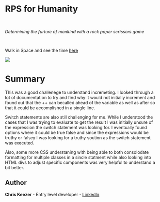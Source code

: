 # RPS for Humanity

<br>

_Determining the furture of mankind with a rock paper scrissors game_

<br>

Walk in Space and see the time [here](https://keezer83.github.io/RPS/)

<image src="gameImage.png">

# Summary

This was a good challenege to understand incremeting. I looked through a lot of documentation to try and find why it would not initially increment and found out that the ++ can becalled ahead of the variable as well as after so that it could be accomplished in a single line.

Switch statements are also still challenging for me. While I understood the cases that I was trying to evaluate to get the result I was initially unsure of the expression the switch statement was looking for. I eventually found options where it could be true false and since the expressions would be truthy or falsey I was looking for a truthy soution as the switch statement was executed.

Also, some more CSS understaning with being able to both consolodate formatting for multiple classes in a sincle statment while also looking into HTML divs to adjust specific components was very helpful to understand a bit better.

## Author

**Chris Keezer** - Entry level developer - [LinkedIn](https://www.linkedin.com/in/chris-keezer-890731177/)
